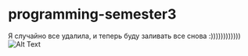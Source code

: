 # programming-semester3
Я случайно все удалила, и теперь буду заливать все снова :))))))))))))
![Alt Text](https://media.giphy.com/media/vFKqnCdLPNOKc/giphy.gif)
